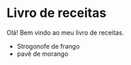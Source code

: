 # Livro de receitas
Olá! Bem vindo ao meu livro de receitas.

- Strogonofe de frango
- pavê de morango